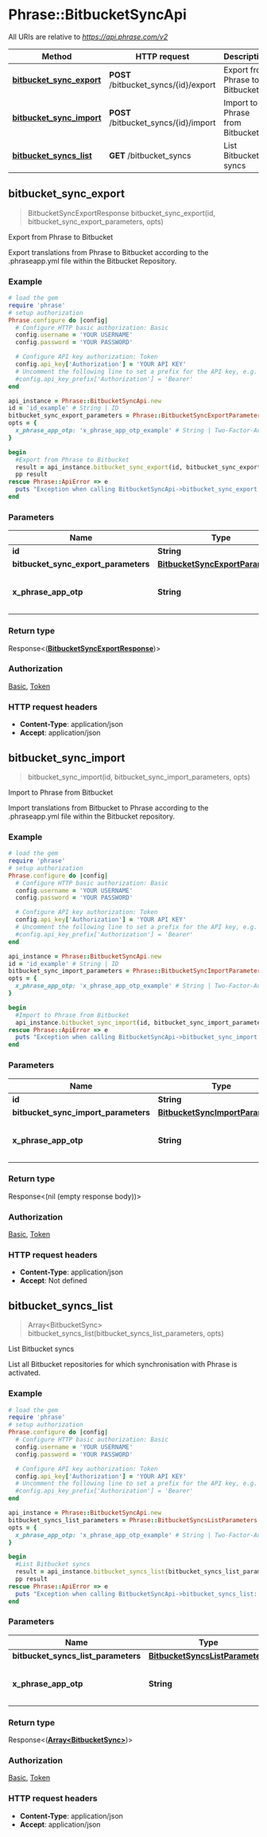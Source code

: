 # Phrase::BitbucketSyncApi

All URIs are relative to *https://api.phrase.com/v2*

Method | HTTP request | Description
------------- | ------------- | -------------
[**bitbucket_sync_export**](BitbucketSyncApi.md#bitbucket_sync_export) | **POST** /bitbucket_syncs/{id}/export | Export from Phrase to Bitbucket
[**bitbucket_sync_import**](BitbucketSyncApi.md#bitbucket_sync_import) | **POST** /bitbucket_syncs/{id}/import | Import to Phrase from Bitbucket
[**bitbucket_syncs_list**](BitbucketSyncApi.md#bitbucket_syncs_list) | **GET** /bitbucket_syncs | List Bitbucket syncs



## bitbucket_sync_export

> BitbucketSyncExportResponse bitbucket_sync_export(id, bitbucket_sync_export_parameters, opts)

Export from Phrase to Bitbucket

Export translations from Phrase to Bitbucket according to the .phraseapp.yml file within the Bitbucket Repository.

### Example

```ruby
# load the gem
require 'phrase'
# setup authorization
Phrase.configure do |config|
  # Configure HTTP basic authorization: Basic
  config.username = 'YOUR USERNAME'
  config.password = 'YOUR PASSWORD'

  # Configure API key authorization: Token
  config.api_key['Authorization'] = 'YOUR API KEY'
  # Uncomment the following line to set a prefix for the API key, e.g. 'Bearer' (defaults to nil)
  #config.api_key_prefix['Authorization'] = 'Bearer'
end

api_instance = Phrase::BitbucketSyncApi.new
id = 'id_example' # String | ID
bitbucket_sync_export_parameters = Phrase::BitbucketSyncExportParameters.new # BitbucketSyncExportParameters | 
opts = {
  x_phrase_app_otp: 'x_phrase_app_otp_example' # String | Two-Factor-Authentication token (optional)
}

begin
  #Export from Phrase to Bitbucket
  result = api_instance.bitbucket_sync_export(id, bitbucket_sync_export_parameters, opts)
  pp result
rescue Phrase::ApiError => e
  puts "Exception when calling BitbucketSyncApi->bitbucket_sync_export: #{e}"
end
```

### Parameters


Name | Type | Description  | Notes
------------- | ------------- | ------------- | -------------
 **id** | **String**| ID | 
 **bitbucket_sync_export_parameters** | [**BitbucketSyncExportParameters**](BitbucketSyncExportParameters.md)|  | 
 **x_phrase_app_otp** | **String**| Two-Factor-Authentication token (optional) | [optional] 

### Return type

Response<([**BitbucketSyncExportResponse**](BitbucketSyncExportResponse.md))>

### Authorization

[Basic](../README.md#Basic), [Token](../README.md#Token)

### HTTP request headers

- **Content-Type**: application/json
- **Accept**: application/json


## bitbucket_sync_import

> bitbucket_sync_import(id, bitbucket_sync_import_parameters, opts)

Import to Phrase from Bitbucket

Import translations from Bitbucket to Phrase according to the .phraseapp.yml file within the Bitbucket repository.

### Example

```ruby
# load the gem
require 'phrase'
# setup authorization
Phrase.configure do |config|
  # Configure HTTP basic authorization: Basic
  config.username = 'YOUR USERNAME'
  config.password = 'YOUR PASSWORD'

  # Configure API key authorization: Token
  config.api_key['Authorization'] = 'YOUR API KEY'
  # Uncomment the following line to set a prefix for the API key, e.g. 'Bearer' (defaults to nil)
  #config.api_key_prefix['Authorization'] = 'Bearer'
end

api_instance = Phrase::BitbucketSyncApi.new
id = 'id_example' # String | ID
bitbucket_sync_import_parameters = Phrase::BitbucketSyncImportParameters.new # BitbucketSyncImportParameters | 
opts = {
  x_phrase_app_otp: 'x_phrase_app_otp_example' # String | Two-Factor-Authentication token (optional)
}

begin
  #Import to Phrase from Bitbucket
  api_instance.bitbucket_sync_import(id, bitbucket_sync_import_parameters, opts)
rescue Phrase::ApiError => e
  puts "Exception when calling BitbucketSyncApi->bitbucket_sync_import: #{e}"
end
```

### Parameters


Name | Type | Description  | Notes
------------- | ------------- | ------------- | -------------
 **id** | **String**| ID | 
 **bitbucket_sync_import_parameters** | [**BitbucketSyncImportParameters**](BitbucketSyncImportParameters.md)|  | 
 **x_phrase_app_otp** | **String**| Two-Factor-Authentication token (optional) | [optional] 

### Return type

Response<(nil (empty response body))>

### Authorization

[Basic](../README.md#Basic), [Token](../README.md#Token)

### HTTP request headers

- **Content-Type**: application/json
- **Accept**: Not defined


## bitbucket_syncs_list

> Array&lt;BitbucketSync&gt; bitbucket_syncs_list(bitbucket_syncs_list_parameters, opts)

List Bitbucket syncs

List all Bitbucket repositories for which synchronisation with Phrase is activated.

### Example

```ruby
# load the gem
require 'phrase'
# setup authorization
Phrase.configure do |config|
  # Configure HTTP basic authorization: Basic
  config.username = 'YOUR USERNAME'
  config.password = 'YOUR PASSWORD'

  # Configure API key authorization: Token
  config.api_key['Authorization'] = 'YOUR API KEY'
  # Uncomment the following line to set a prefix for the API key, e.g. 'Bearer' (defaults to nil)
  #config.api_key_prefix['Authorization'] = 'Bearer'
end

api_instance = Phrase::BitbucketSyncApi.new
bitbucket_syncs_list_parameters = Phrase::BitbucketSyncsListParameters.new # BitbucketSyncsListParameters | 
opts = {
  x_phrase_app_otp: 'x_phrase_app_otp_example' # String | Two-Factor-Authentication token (optional)
}

begin
  #List Bitbucket syncs
  result = api_instance.bitbucket_syncs_list(bitbucket_syncs_list_parameters, opts)
  pp result
rescue Phrase::ApiError => e
  puts "Exception when calling BitbucketSyncApi->bitbucket_syncs_list: #{e}"
end
```

### Parameters


Name | Type | Description  | Notes
------------- | ------------- | ------------- | -------------
 **bitbucket_syncs_list_parameters** | [**BitbucketSyncsListParameters**](BitbucketSyncsListParameters.md)|  | 
 **x_phrase_app_otp** | **String**| Two-Factor-Authentication token (optional) | [optional] 

### Return type

Response<([**Array&lt;BitbucketSync&gt;**](BitbucketSync.md))>

### Authorization

[Basic](../README.md#Basic), [Token](../README.md#Token)

### HTTP request headers

- **Content-Type**: application/json
- **Accept**: application/json

